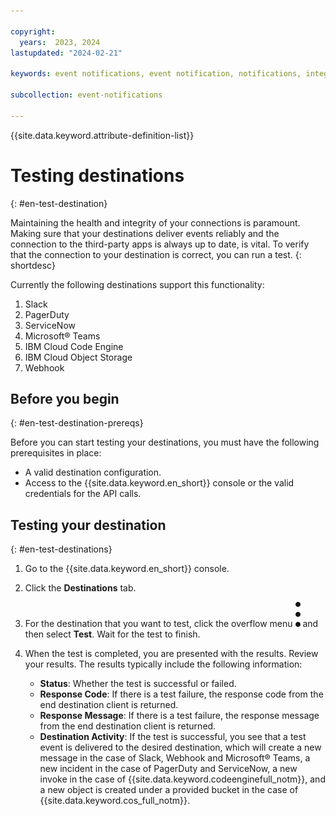 ```yaml
---

copyright:
  years:  2023, 2024
lastupdated: "2024-02-21"

keywords: event notifications, event notification, notifications, integrations, destinations, test destinations

subcollection: event-notifications

---
```

{{site.data.keyword.attribute-definition-list}}

# Testing destinations
{: #en-test-destination}

Maintaining the health and integrity of your connections is paramount. Making sure that your destinations deliver events reliably and the connection to the third-party apps is always up to date, is vital. To verify that the connection to your destination is correct, you can run a test.
{: shortdesc}

Currently the following destinations support this functionality:

1. Slack
2. PagerDuty
3. ServiceNow
4. Microsoft&reg; Teams
5. IBM Cloud Code Engine
6. IBM Cloud Object Storage
7. Webhook

## Before you begin
{: #en-test-destination-prereqs}

Before you can start testing your destinations, you must have the following prerequisites in place:

* A valid destination configuration.
* Access to the {{site.data.keyword.en_short}} console or the valid credentials for the API calls.

## Testing your destination
{: #en-test-destinations}

1. Go to the {{site.data.keyword.en_short}} console.
2. Click the **Destinations** tab.
3. For the destination that you want to test, click the overflow menu ![Overflow Menu](/images/overflow-menu.svg) and then select **Test**. Wait for the test to finish.
4. When the test is completed, you are presented with the results. Review your results. The results typically include the following information:

   - **Status**: Whether the test is successful or failed.
   - **Response Code**: If there is a test failure, the response code from the end destination client is returned.
   - **Response Message**: If there is a test failure, the response message from the end destination client is returned.
   - **Destination Activity**: If the test is successful, you see that a test event is delivered to the desired destination, which will create a new message in the case of Slack, Webhook and Microsoft&reg; Teams, a new incident in the case of PagerDuty and ServiceNow, a new invoke in the case of {{site.data.keyword.codeenginefull_notm}}, and a new object is created under a provided bucket in the case of {{site.data.keyword.cos_full_notm}}.
